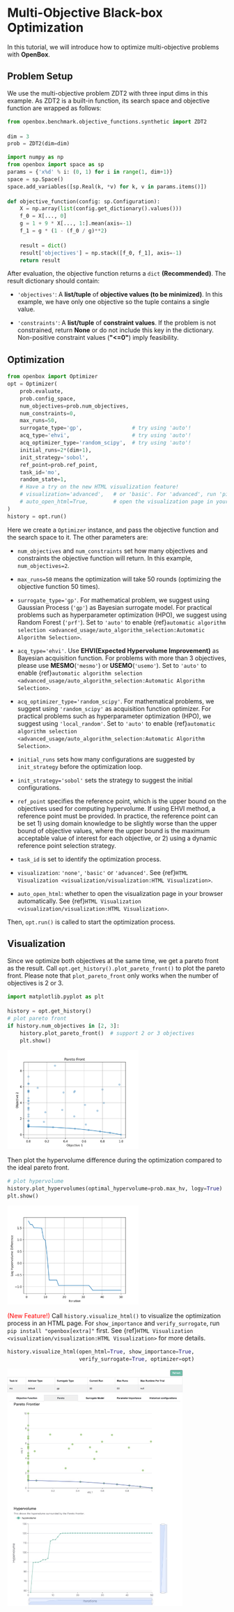 # Multi-Objective Black-box Optimization

In this tutorial, we will introduce how to optimize multi-objective problems with **OpenBox**.

## Problem Setup

We use the multi-objective problem ZDT2 with three input dims in this example. As ZDT2 is a built-in function, 
its search space and objective function are wrapped as follows:

```python
from openbox.benchmark.objective_functions.synthetic import ZDT2

dim = 3
prob = ZDT2(dim=dim)
```

```python
import numpy as np
from openbox import space as sp
params = {'x%d' % i: (0, 1) for i in range(1, dim+1)}
space = sp.Space()
space.add_variables([sp.Real(k, *v) for k, v in params.items()])

def objective_function(config: sp.Configuration):
    X = np.array(list(config.get_dictionary().values()))
    f_0 = X[..., 0]
    g = 1 + 9 * X[..., 1:].mean(axis=-1)
    f_1 = g * (1 - (f_0 / g)**2)

    result = dict()
    result['objectives'] = np.stack([f_0, f_1], axis=-1)
    return result
```

After evaluation, the objective function returns a `dict` **(Recommended)**.
The result dictionary should contain:

+ `'objectives'`: A **list/tuple** of **objective values (to be minimized)**. 
In this example, we have only one objective so the tuple contains a single value.

+ `'constraints'`: A **list/tuple** of **constraint values**.
If the problem is not constrained, return **None** or do not include this key in the dictionary.
Non-positive constraint values (**"<=0"**) imply feasibility.

## Optimization

```python
from openbox import Optimizer
opt = Optimizer(
    prob.evaluate,
    prob.config_space,
    num_objectives=prob.num_objectives,
    num_constraints=0,
    max_runs=50,
    surrogate_type='gp',                # try using 'auto'!
    acq_type='ehvi',                    # try using 'auto'!
    acq_optimizer_type='random_scipy',  # try using 'auto'!
    initial_runs=2*(dim+1),
    init_strategy='sobol',
    ref_point=prob.ref_point,
    task_id='mo',
    random_state=1,
    # Have a try on the new HTML visualization feature!
    # visualization='advanced',   # or 'basic'. For 'advanced', run 'pip install "openbox[extra]"' first
    # auto_open_html=True,        # open the visualization page in your browser automatically
)
history = opt.run()
```

Here we create a `Optimizer` instance, and pass the objective function 
and the search space to it. 
The other parameters are:

+ `num_objectives` and `num_constraints` set how many objectives and constraints the objective function will return.
In this example, `num_objectives=2`.

+ `max_runs=50` means the optimization will take 50 rounds (optimizing the objective function 50 times). 

+ `surrogate_type='gp'`. For mathematical problem, we suggest using Gaussian Process (`'gp'`) as Bayesian surrogate
model. For practical problems such as hyperparameter optimization (HPO), we suggest using Random Forest (`'prf'`). 
Set to `'auto'` to enable 
{ref}`automatic algorithm selection <advanced_usage/auto_algorithm_selection:Automatic Algorithm Selection>`.

+ `acq_type='ehvi'`. Use **EHVI(Expected Hypervolume Improvement)** as Bayesian acquisition function. For problems with more than 3 objectives, please
use **MESMO**(`'mesmo'`) or **USEMO**(`'usemo'`).
Set to `'auto'` to enable 
{ref}`automatic algorithm selection <advanced_usage/auto_algorithm_selection:Automatic Algorithm Selection>`.

+ `acq_optimizer_type='random_scipy'`. For mathematical problems, we suggest using `'random_scipy'` as
acquisition function optimizer. For practical problems such as hyperparameter optimization (HPO), we suggest
using `'local_random'`.
Set to `'auto'` to enable 
{ref}`automatic algorithm selection <advanced_usage/auto_algorithm_selection:Automatic Algorithm Selection>`.

+ `initial_runs` sets how many configurations are suggested by `init_strategy` before the optimization loop.

+ `init_strategy='sobol'` sets the strategy to suggest the initial configurations.

+ `ref_point` specifies the reference point, which is the upper bound on the objectives used for computing
hypervolume. If using EHVI method, a reference point must be provided. In practice, the reference point can be
set 1) using domain knowledge to be slightly worse than the upper bound of objective values, where the upper bound is
the maximum acceptable value of interest for each objective, or 2) using a dynamic reference point selection strategy.

+ `task_id` is set to identify the optimization process.

+ `visualization`: `'none'`, `'basic'` or `'advanced'`.
See {ref}`HTML Visualization <visualization/visualization:HTML Visualization>`.

+ `auto_open_html`: whether to open the visualization page in your browser automatically. 
See {ref}`HTML Visualization <visualization/visualization:HTML Visualization>`.

Then, `opt.run()` is called to start the optimization process.

## Visualization

Since we optimize both objectives at the same time, we get a pareto front as the result.
Call `opt.get_history().plot_pareto_front()` to plot the pareto front.
Please note that `plot_pareto_front` only works when the number of objectives is 2 or 3.

```python
import matplotlib.pyplot as plt

history = opt.get_history()
# plot pareto front
if history.num_objectives in [2, 3]:
    history.plot_pareto_front()  # support 2 or 3 objectives
    plt.show()
```

<img src="../../imgs/plot_pareto_front_zdt2.png" width="60%" class="align-center">

Then plot the hypervolume difference during the optimization compared to the ideal pareto front.

```python
# plot hypervolume
history.plot_hypervolumes(optimal_hypervolume=prob.max_hv, logy=True)
plt.show()
```

<img src="../../imgs/plot_hypervolume_zdt2.png" width="60%" class="align-center">

<font color=#FF0000>(New Feature!)</font>
Call `history.visualize_html()` to visualize the optimization process in an HTML page.
For `show_importance` and `verify_surrogate`, run `pip install "openbox[extra]"` first.
See {ref}`HTML Visualization <visualization/visualization:HTML Visualization>` for more details.

```python
history.visualize_html(open_html=True, show_importance=True,
                       verify_surrogate=True, optimizer=opt)
```

<img src="../../imgs/visualization/html_example_mo.jpg" width="80%" class="align-center">
